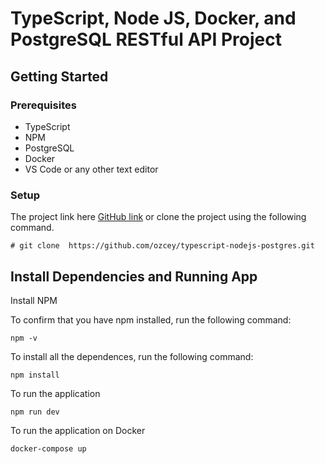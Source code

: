 # TypeScript, Node JS, Docker, and PostgreSQL RESTful API Project


## Getting Started


### Prerequisites

- TypeScript
- NPM 
- PostgreSQL
- Docker
- VS Code or any other text editor

### Setup


The project link here [GitHub link](https://github.com/ozcey/typescript-nodejs-postgres.git) or  clone the project using the following command. 


```
# git clone  https://github.com/ozcey/typescript-nodejs-postgres.git
```

##  Install Dependencies and Running App

Install NPM

To confirm that you have npm installed, run the following command:


```
npm -v
```


To install all the dependences, run the following command:


```
npm install
```


To run the application

```
npm run dev
```

To run the application on Docker

```
docker-compose up
```